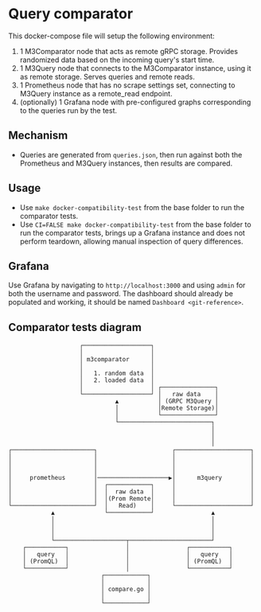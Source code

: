 # Query comparator

This docker-compose file will setup the following environment:

1. 1 M3Comparator node that acts as remote gRPC storage. Provides randomized data based on the incoming query's start time.
2. 1 M3Query node that connects to the M3Comparator instance, using it as remote storage. Serves queries and remote reads.
3. 1 Prometheus node that has no scrape settings set, connecting to M3Query instance as a remote_read endpoint.
4. (optionally) 1 Grafana node with pre-configured graphs corresponding to the queries run by the test.

## Mechanism

- Queries are generated from `queries.json`, then run against both the Prometheus and M3Query instances, then results are compared.

## Usage

- Use `make docker-compatibility-test` from the base folder to run the comparator tests.
- Use `CI=FALSE make docker-compatibility-test` from the base folder to run the comparator tests, brings up a Grafana instance and does not perform teardown, allowing manual inspection of query differences.

## Grafana

Use Grafana by navigating to `http://localhost:3000` and using `admin` for both the username and password. The dashboard should already be populated and working, it should be named `Dashboard <git-reference>`.

## Comparator tests diagram

```
                    ┌───────────────────┐                            
                    │                   │                            
                    │ m3comparator      │                            
                    │                   │                            
                    │   1. random data  │                            
                    │   2. loaded data  │                            
                    │                   │ ┌───────────────┐          
                    └───────────────────┘ │   raw data    │          
                              ▲           │ (GRPC M3Query │          
                              │           │Remote Storage)│          
                              │           └───────────────┘          
                              └──────────────────────────┐           
                                                         │           
                                                         │           
                                                         │           
┌───────────────────────┐                     ┌─────────────────────┐
│                       │                     │                     │
│                       │                     │                     │
│                       │                     │                     │
│     prometheus        │────────────────────▶│      m3query        │
│                       │  ┌────────────┐     │                     │
│                       │  │  raw data  │     │                     │
│                       │  │(Prom Remote│     │                     │
└───────────────────────┘  │   Read)    │     └─────────────────────┘
            ▲              └────────────┘                ▲           
            │                                            │           
            │                                            │           
            │                                            │           
            └────────────────────┬───────────────────────┘           
    ┌───────────┐                │                ┌───────────┐      
    │   query   │                │                │   query   │      
    │ (PromQL)  │                │                │ (PromQL)  │      
    └───────────┘                │                └───────────┘      
                          ┌────────────┐                             
                          │            │                             
                          │ compare.go │                             
                          │            │                             
                          └────────────┘                             
```
